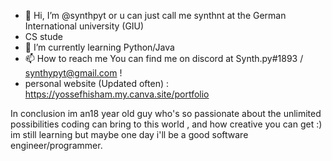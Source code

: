 - 👋 Hi, I’m @synthpyt or u can just call me synthnt at the German International university (GIU)
- CS stude
- 🌱 I’m currently learning Python/Java
- 📫 How to reach me You can find me on discord at Synth.py#1893 / synthypyt@gmail.com !
- personal website (Updated often) : https://yossefhisham.my.canva.site/portfolio

In conclusion im an18 year old guy who's so passionate about the unlimited possibilities coding can bring to this world , and how creative you can get :)
im still learning but maybe one day i'll be a good software engineer/programmer.
